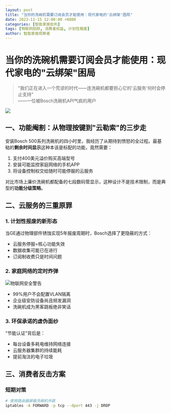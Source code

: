 ```yaml
---
layout: post
title: "当你的洗碗机需要订阅会员才能使用：现代家电的'云绑架'困局"
date: 2023-11-15 12:00:00 +0800
categories: [智能家居批判]
tags: [物联网陷阱, 消费者权益, 计划性报废]
author: 智能家居观察者
---
```


# 当你的洗碗机需要订阅会员才能使用：现代家电的"云绑架"困局

> "我们正在进入一个荒谬的时代——连洗碗机都要担心它的'云服务'何时会停止支持"  
> ——一位被Bosch洗碗机API气疯的用户

![](https://pic.imgdd.cc/item/67e354bb218de299ca9774fe.jpg)

## 一、功能阉割：从物理按键到"云勒索"的三步走

安装Bosch 500系列洗碗机的四小时里，我经历了从期待到愤怒的全过程。最基础的**剩余时间显示**这种本该是标配的功能，竟然需要：

1. 支付400美元溢价购买高端型号
2. 安装可能监控家庭网络的手机APP
3. 将设备控制权交给随时可能停服的云服务

对比市场上廉价洗碗机都配备的七段数码管显示，这种设计不是技术限制，而是典型的**功能分级策略**。

## 二、云服务的三重原罪

### 1. 计划性报废的新形态
当GE通过物理部件锈蚀实现5年报废周期时，Bosch选择了更隐蔽的方式：
- 云服务停服=核心功能失效
- 数据收集可能已在进行
- 订阅制收费只是时间问题

### 2. 家庭网络的定时炸弹
![物联网安全警告](/assets/img/iot-security.jpg)
- 99%用户不会配置VLAN隔离
- 企业级安防设备尚且频发漏洞
- 洗碗机成为黑客跳板绝非笑话

### 3. 环保承诺的虚伪面纱
"节能认证"背后是：
- 每台设备多耗电维持网络连接
- 云服务器集群的持续能耗
- 提前淘汰的电子垃圾

## 三、消费者反击方案

### 短期对策
```bash
# 使用路由器屏蔽洗碗机外联
iptables -A FORWARD -p tcp --dport 443 -j DROP

